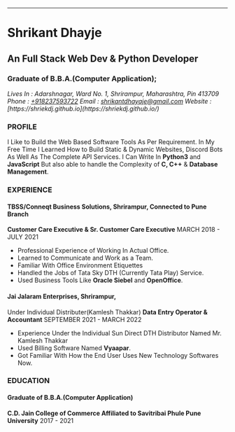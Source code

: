 ---
# Shrikant Dhayje
## An Full Stack Web Dev & Python Developer
### Graduate of B.B.A.(Computer Application);

<address>
Lives In : Adarshnagar, Ward No. 1,
  Shrirampur, Maharashtra, Pin 413709
Phone    : <a href="tel:8237593722">+918237593722</a>
Email    : <a href="mailto:shrikantdhayaje@gmail.com">shrikantdhayaje@gmail.com</a>
Website : [https://shriekdj.github.io](https://shriekdj.github.io/)
</address>

### PROFILE
I Like to Build the Web Based Software Tools As Per Requirement. In My Free Time I Learned How to Build Static & Dynamic Websites, Discord Bots As Well As The Complete API Services. I Can Write In **Python3** and **JavaScript** But also able to handle the Complexity of **C, C++** & **Database Management**.

### EXPERIENCE
#### TBSS/Conneqt Business Solutions, Shrirampur, Connected to Pune Branch
__Customer Care Executive & Sr. Customer Care Executive__
MARCH 2018 - JULY 2021
- Professional Experience of Working In Actual Office.
- Learned to Communicate and Work as a Team.
- Familiar With Office Environment Etiquettes
- Handled the Jobs of Tata Sky DTH (Currently Tata Play) Service.
- Used Business Tools Like **Oracle Siebel** and **OpenOffice**.

#### Jai Jalaram Enterprises, Shrirampur,
Under Individual Distributer(Kamlesh Thakkar)
__Data Entry Operator & Accountant__
SEPTEMBER 2021 - MARCH 2022
- Experience Under the Individual Sun Direct DTH Distributor Named Mr. Kamlesh Thakkar
- Used Billing Software Named **Vyaapar**.
- Got Familiar With How the End User Uses New Technology Softwares Now.

### EDUCATION
#### Graduate of B.B.A.(Computer Application)
__C.D. Jain College of Commerce Affiliated to Savitribai Phule Pune University__
2017 - 2021

